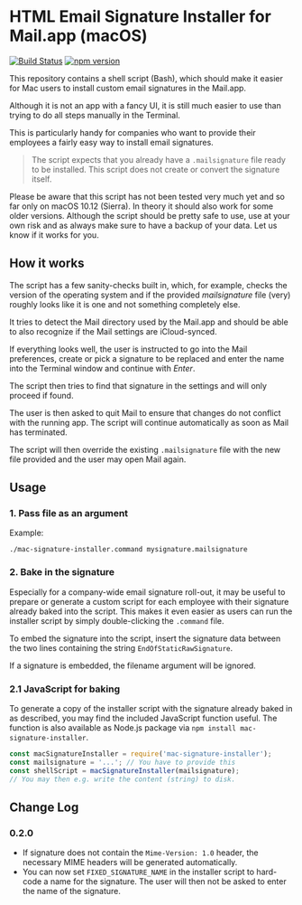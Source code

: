 # HTML Email Signature Installer for Mail.app (macOS)

[![Build Status](https://travis-ci.org/CloudUnder/mac-signature-installer.svg?branch=master)](https://travis-ci.org/CloudUnder/mac-signature-installer)
[![npm version](https://badge.fury.io/js/mac-signature-installer.svg)](https://badge.fury.io/js/mac-signature-installer)

This repository contains a shell script (Bash), which should make it easier
for Mac users to install custom email signatures in the Mail.app.

Although it is not an app with a fancy UI, it is still much easier to use
than trying to do all steps manually in the Terminal.

This is particularly handy for companies who want to provide their employees
a fairly easy way to install email signatures.

> The script expects that you already have a `.mailsignature` file ready to
be installed. This script does not create or convert the signature itself.

Please be aware that this script has not been tested very much yet and so far
only on macOS 10.12 (Sierra). In theory it should also work for some older
versions. Although the script should be pretty safe to use, use at your
own risk and as always make sure to have a backup of your data. Let us know
if it works for you.


## How it works

The script has a few sanity-checks built in, which, for example, checks the
version of the operating system and if the provided *mailsignature* file
(very) roughly looks like it is one and not something completely else.

It tries to detect the Mail directory used by the Mail.app and should be able
to also recognize if the Mail settings are iCloud-synced.

If everything looks well, the user is instructed to go into the Mail
preferences, create or pick a signature to be replaced and enter the name
into the Terminal window and continue with *Enter*.

The script then tries to find that signature in the settings and will only
proceed if found.

The user is then asked to quit Mail to ensure that changes do not conflict
with the running app. The script will continue automatically as soon as
Mail has terminated.

The script will then override the existing `.mailsignature` file with the
new file provided and the user may open Mail again.


## Usage

### 1. Pass file as an argument

Example:

```shell
./mac-signature-installer.command mysignature.mailsignature
```


### 2. Bake in the signature

Especially for a company-wide email signature roll-out, it may be useful
to prepare or generate a custom script for each employee with their
signature already baked into the script. This makes it even easier as
users can run the installer script by simply double-clicking the
`.command` file.

To embed the signature into the script, insert the signature data between
the two lines containing the string `EndOfStaticRawSignature`.

If a signature is embedded, the filename argument will be ignored.


### 2.1 JavaScript for baking

To generate a copy of the installer script with the signature already baked
in as described, you may find the included JavaScript function useful. The
function is also available as Node.js package via
`npm install mac-signature-installer`.

```js
const macSignatureInstaller = require('mac-signature-installer');
const mailsignature = '...'; // You have to provide this
const shellScript = macSignatureInstaller(mailsignature);
// You may then e.g. write the content (string) to disk.
```


## Change Log

### 0.2.0

- If signature does not contain the `Mime-Version: 1.0` header, the necessary MIME headers will be generated automatically.
- You can now set `FIXED_SIGNATURE_NAME` in the installer script to hard-code a name for the signature. The user will then not be asked to enter the name of the signature.
